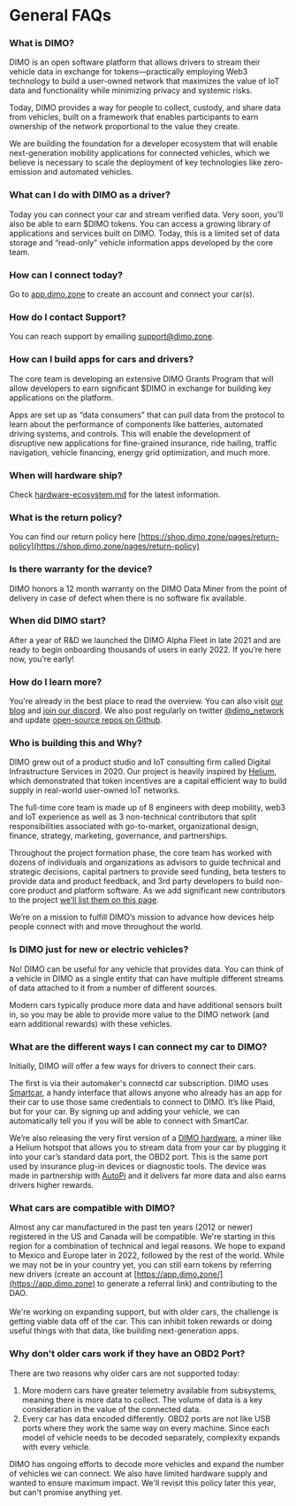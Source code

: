 # General FAQs

### What is DIMO?&#x20;

DIMO is an open software platform that allows drivers to stream their vehicle data in exchange for tokens—practically employing Web3 technology to build a user-owned network that maximizes the value of IoT data and functionality while minimizing privacy and systemic risks.

Today, DIMO provides a way for people to collect, custody, and share data from vehicles, built on a framework that enables participants to earn ownership of the network proportional to the value they create.

We are building the foundation for a developer ecosystem that will enable next-generation mobility applications for connected vehicles, which we believe is necessary to scale the deployment of key technologies like zero-emission and automated vehicles.

### What can I do with DIMO as a driver?

Today you can connect your car and stream verified data. Very soon, you'll also be able to earn $DIMO tokens. You can access a growing library of applications and services built on DIMO. Today, this is a limited set of data storage and “read-only” vehicle information apps developed by the core team.

### How can I connect today?

Go to [app.dimo.zone](https://app.dimo.zone) to create an account and connect your car(s).

### How do I contact Support?

You can reach support by emailing support@dimo.zone.

### How can I build apps for cars and drivers?

The core team is developing an extensive DIMO Grants Program that will allow developers to earn significant $DIMO in exchange for building key applications on the platform.

Apps are set up as “data consumers” that can pull data from the protocol to learn about the performance of components like batteries, automated driving systems, and controls. This will enable the development of disruptive new applications for fine-grained insurance, ride hailing, traffic navigation, vehicle financing, energy grid optimization, and much more.&#x20;

### When will hardware ship?&#x20;

Check [hardware-ecosystem.md](../../development-roadmap/hardware-ecosystem.md "mention") for the latest information.&#x20;

### What is the return policy?

You can find our return policy here [https://shop.dimo.zone/pages/return-policy](https://shop.dimo.zone/pages/return-policy)

### Is there warranty for the device?

DIMO honors a 12 month warranty on the DIMO Data Miner from the point of delivery in case of defect when there is no software fix available.

### When did DIMO start?

After a year of R\&D we launched the DIMO Alpha Fleet in late 2021 and are ready to begin onboarding thousands of users in early 2022. If you’re here now, you’re early!&#x20;

### How do I learn more?

You're already in the best place to read the overview. You can also visit [our blog](https://medium.com/dimo-network) and [join our discord](http://chat.dimo.zone). We also post regularly on twitter [@dimo\_network](https://twitter.com/DIMO\_Network) and update [open-source repos on Github](https://github.com/DIMO-INC).&#x20;

### Who is building this and Why?

DIMO grew out of a product studio and IoT consulting firm called Digital Infrastructure Services in 2020. Our project is heavily inspired by [Helium](https://www.helium.com), which demonstrated that token incentives are a capital efficient way to build supply in real-world user-owned IoT networks.

The full-time core team is made up of 8 engineers with deep mobility, web3 and IoT experience as well as 3 non-technical contributors that split responsibilities associated with go-to-market, organizational design, finance, strategy, marketing, governance, and partnerships.

Throughout the project formation phase, the core team has worked with dozens of individuals and organizations as advisors to guide technical and strategic decisions, capital partners to provide seed funding, beta testers to provide data and product feedback, and 3rd party developers to build non-core product and platform software. As we add significant new contributors to the project [we’ll list them on this page](https://dimo.zone/team/).

We’re on a mission to fulfill DIMO’s mission to advance how devices help people connect with and move throughout the world.&#x20;

### Is DIMO just for new or electric vehicles?

No! DIMO can be useful for any vehicle that provides data. You can think of a vehicle in DIMO as a single entity that can have multiple different streams of data attached to it from a number of different sources.

Modern cars typically produce more data and have additional sensors built in, so you may be able to provide more value to the DIMO network (and earn additional rewards) with these vehicles.

### What are the different ways I can connect my car to DIMO?

Initially, DIMO will offer a few ways for drivers to connect their cars.

The first is via their automaker's connectd car subscription. DIMO uses [Smartcar](https://smartcar.com), a handy interface that allows anyone who already has an app for their car to use those same credentials to connect to DIMO. It’s like Plaid, but for your car. By signing up and adding your vehicle, we can automatically tell you if you will be able to connect with SmartCar.

We’re also releasing the very first version of a [DIMO hardware](https://shop.dimo.zone/password), a miner like a Helium hotspot that allows you to stream data from your car by plugging it into your car’s standard data port, the OBD2 port. This is the same port used by insurance plug-in devices or diagnostic tools. The device was made in partnership with [AutoPi](http://www.autopi.io) and it delivers far more data and also earns drivers higher rewards.

### What cars are compatible with DIMO?

Almost any car manufactured in the past ten years (2012 or newer) registered in the US and Canada will be compatible. We're starting in this region for a combination of technical and legal reasons. We hope to expand to Mexico and Europe later in 2022, followed by the rest of the world. While we may not be in your country yet, you can still earn tokens by referring new drivers (create an account at [https://app.dimo.zone/](https://app.dimo.zone) to generate a referral link) and contributing to the DAO.\
\
We're working on expanding support, but with older cars, the challenge is getting viable data off of the car. This can inhibit token rewards or doing useful things with that data, like building next-generation apps.

### Why don't older cars work if they have an OBD2 Port?

There are two reasons why older cars are not supported today:

1. More modern cars have greater telemetry available from subsystems, meaning there is more data to collect. The volume of data is a key consideration in the value of the connected data.
2. Every car has data encoded differently. OBD2 ports are not like USB ports where they work the same way on every machine. Since each model of vehicle needs to be decoded separately, complexity expands with every vehicle.&#x20;

DIMO has ongoing efforts to decode more vehicles and expand the number of vehicles we can connect. We also have limited hardware supply and wanted to ensure maximum impact. We'll revisit this policy later this year, but can't promise anything yet.

